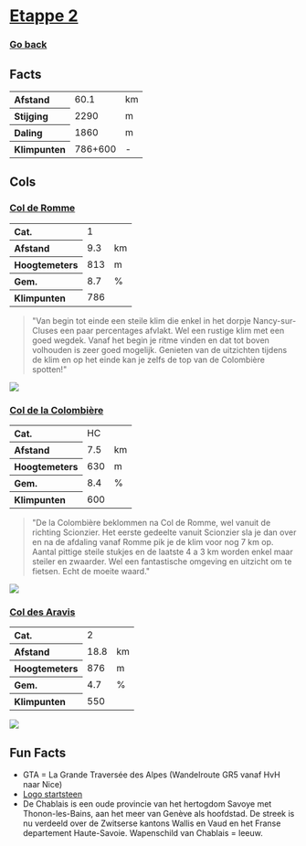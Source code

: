 # [Etappe 2](https://www.komoot.com/nl-nl/tour/1116318879)
### [Go back](../Notes.md)

## Facts

<table>
  <tr align="left">
    <th>Afstand</th>
    <td>60.1</td>
    <td>km</td>
  </tr>
  <tr align="left">
    <th>Stijging</th>
    <td>2290</td>
    <td>m</td>
  </tr>
  <tr align="left">
    <th>Daling</th>
    <td>1860</td>
    <td>m</td>
  </tr>
  <tr align="left">
    <th>Klimpunten</th>
    <td>786+600</td>
    <td>-</td>
  </tr>
</table>

## Cols

### [Col de Romme](https://climbfinder.com/nl/beklimmingen/les-gets-morzine)
<table>
	<tr align="left">
		<th>Cat.</th>
		<td>1</td>
		<td></td>
	</tr>
	<tr align="left">
		<th>Afstand</th>
		<td>9.3</td>
		<td>km</td>
	</tr>
		<tr align="left">
		<th>Hoogtemeters</th>
		<td>813</td>
		<td>m</td>
	</tr>
	</tr>
		<tr align="left">
		<th>Gem.</th>
		<td>8.7</td>
		<td>%</td>
	</tr>
	<tr align="left">
		<th>Klimpunten</th>
		<td>786</td>
		<td></td>
	</tr>
</table>

> "Van begin tot einde een steile klim die enkel in het dorpje Nancy-sur-Cluses een paar percentages afvlakt. Wel een rustige klim met een goed wegdek. Vanaf het begin je ritme vinden en dat tot boven volhouden is zeer goed mogelijk. Genieten van de uitzichten tijdens de klim en op het einde kan je zelfs de top van de Colombière spotten!"

![](https://climbfinder.com/CDN/romme-sur-cluses.png)

### [Col de la Colombière](https://climbfinder.com/nl/beklimmingen/col-de-la-colombiere-scionzier)
<table>
	<tr align="left">
		<th>Cat.</th>
		<td>HC</td>
		<td></td>
	</tr>
	<tr align="left">
		<th>Afstand</th>
		<td>7.5 </td>
		<td>km</td>
	</tr>
		<tr align="left">
		<th>Hoogtemeters</th>
		<td>630</td>
		<td>m</td>
	</tr>
	</tr>
		<tr align="left">
		<th>Gem.</th>
		<td>8.4</td>
		<td>%</td>
	</tr>
	<tr align="left">
		<th>Klimpunten</th>
		<td>600</td>
		<td></td>
	</tr>
</table>

> "De la Colombière beklommen na Col de Romme, wel vanuit de richting Scionzier. Het eerste gedeelte vanuit Scionzier sla je dan over en na de afdaling vanaf Romme pik je de klim voor nog 7 km op. Aantal pittige steile stukjes en de laatste 4 a 3 km worden enkel maar steiler en zwaarder. Wel een fantastische omgeving en uitzicht om te fietsen. Echt de moeite waard."

![](https://climbfinder.com/CDN/col-de-la-colombiere-scionzier.png)

### [Col des Aravis](https://climbfinder.com/nl/beklimmingen/col-des-aravis-thones)
<table>
	<tr align="left">
		<th>Cat.</th>
		<td>2</td>
		<td></td>
	</tr>
	<tr align="left">
		<th>Afstand</th>
		<td>18.8 </td>
		<td>km</td>
	</tr>
		<tr align="left">
		<th>Hoogtemeters</th>
		<td>876</td>
		<td>m</td>
	</tr>
	</tr>
		<tr align="left">
		<th>Gem.</th>
		<td>4.7</td>
		<td>%</td>
	</tr>
	<tr align="left">
		<th>Klimpunten</th>
		<td>550</td>
		<td></td>
	</tr>
</table>

![](https://climbfinder.com/CDN/col-des-aravis-thones.png)

## Fun Facts
- GTA = La Grande Traversée des Alpes (Wandelroute GR5 vanaf HvH naar Nice)
- [Logo startsteen](https://commons.wikimedia.org/wiki/Armorial_of_France#/media/File:Blason_Chablais.svg)
- De Chablais is een oude provincie van het hertogdom Savoye met Thonon-les-Bains, aan het meer van Genève als hoofdstad. De streek is nu verdeeld over de Zwitserse kantons Wallis en Vaud en het Franse departement Haute-Savoie. Wapenschild van Chablais = leeuw.